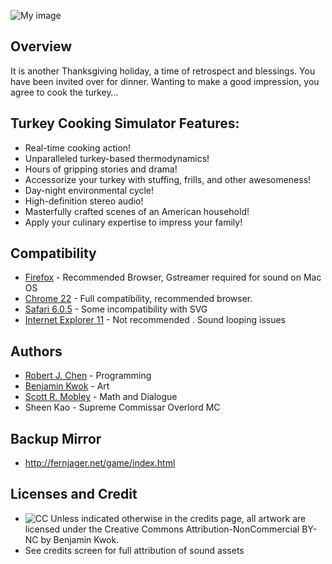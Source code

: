 ![My image](https://raw.github.com/fernjager/game-off-2013/formula/Main-Screen-MockupV11-24.png)

## Overview

It is another Thanksgiving holiday, a time of retrospect and blessings.
You have been invited over for dinner.
Wanting to make a good impression, you agree to cook the turkey…

## Turkey Cooking Simulator Features:
* Real-time cooking action!
* Unparalleled turkey-based thermodynamics!
* Hours of gripping stories and drama!
* Accessorize your turkey with stuffing, frills, and other awesomeness!
* Day-night environmental cycle!
* High-definition stereo audio!
* Masterfully crafted scenes of an American household!
* Apply your culinary expertise to impress your family!


## Compatibility
* [Firefox](www.firefox.com) - Recommended  Browser, Gstreamer required for sound on Mac OS
* [Chrome 22](https://www.google.com/intl/en/chrome/) - Full compatibility, recommended browser.
* [Safari 6.0.5](http://www.apple.com/safari/) - Some incompatibility with SVG
* [Internet Explorer 11](http://windows.microsoft.com/en-us/internet-explorer/download-ie) - Not recommended . Sound looping issues

## Authors

* [Robert J. Chen](http://fernjager.net) - Programming
* [Benjamin Kwok](tengen1112@gmail.com) - Art
* [Scott R. Mobley](http://www.linkedin.com/in/mobleyscott) - Math and Dialogue
* Sheen Kao -  Supreme Commissar Overlord MC 

## Backup Mirror
* http://fernjager.net/game/index.html

## Licenses and Credit
* ![CC](http://i.creativecommons.org/l/by-nc/3.0/88x31.png) Unless indicated otherwise in the credits page, all artwork are licensed under the Creative Commons Attribution-NonCommercial BY-NC by Benjamin Kwok.
* See credits screen for full attribution of sound assets


